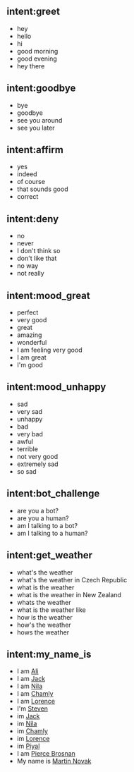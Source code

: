 ## intent:greet
- hey
- hello
- hi
- good morning
- good evening
- hey there

## intent:goodbye
- bye
- goodbye
- see you around
- see you later

## intent:affirm
- yes
- indeed
- of course
- that sounds good
- correct

## intent:deny
- no
- never
- I don't think so
- don't like that
- no way
- not really

## intent:mood_great
- perfect
- very good
- great
- amazing
- wonderful
- I am feeling very good
- I am great
- I'm good

## intent:mood_unhappy
- sad
- very sad
- unhappy
- bad
- very bad
- awful
- terrible
- not very good
- extremely sad
- so sad

## intent:bot_challenge
- are you a bot?
- are you a human?
- am I talking to a bot?
- am I talking to a human?

## intent:get_weather
- what's the weather
- what's the weather in Czech Republic
- what is the weather
- what is the weather in New Zealand
- whats the weather
- what is the weather like
- how is the weather
- how's the weather
- hows the weather

## intent:my_name_is
- I am [Ali](name)
- I am [Jack](name)
- I am [Nila](name)
- I am [Chamly](name)
- I am [Lorence](name)
- I'm [Steven](name)
- im [Jack](name)
- im [Nila](name)
- im [Chamly](name)
- im [Lorence](name)
- im [Piyal](name)
- I am [Pierce Brosnan](name)
- My name is [Martin Novak](name)
